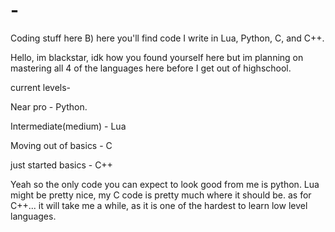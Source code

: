 # -
Coding stuff here B) here you'll find code I write in Lua, Python, C, and C++.  

Hello, im blackstar, idk how you found yourself here but im planning on mastering all 4 of  the languages here before I get out of highschool.

current levels-

Near pro - Python.

Intermediate(medium) - Lua

Moving out of basics - C

just started basics - C++

Yeah so the only code you can expect to look good from me is python. Lua might be pretty nice, my C code is pretty much where it should be. 
as for C++... it will take me a while, as it is one of the hardest to learn low level languages.
